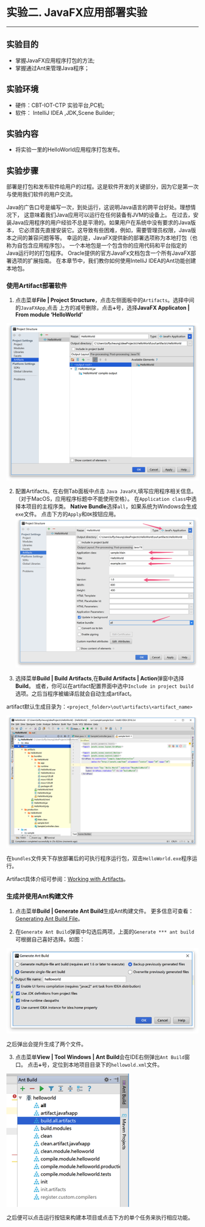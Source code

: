 # 实验二. JavaFX应用部署实验

-------

## 实验目的

- 掌握JavaFX应用程序打包的方法;
- 掌握通过Ant来管理Java程序；


## 实验环境

- 硬件：CBT-IOT-CTP 实验平台,PC机;
- 软件： IntelliJ IDEA ,JDK,Scene Builder;

## 实验内容

- 将实验一里的HelloWorld应用程序打包发布。

## 实验步骤

部署是打包和发布软件给用户的过程。这是软件开发的关键部分，因为它是第一次与使用我们软件的用户交流。

Java的广告口号是编写一次，到处运行，这说明Java语言的跨平台好处。理想情况下，
这意味着我们Java应用可以运行在任何装备有JVM的设备上。 
在过去，安装Java应用程序的用户经验不总是平滑的。如果用户在系统中没有要求的Java版本，
它必须首先直接安装它。这导致有些困难，例如，需要管理员权限，Java版本之间的兼容问题等等。 
幸运的是，JavaFX提供新的部署选项称为本地打包（也称为自包含应用程序包）。
一个本地包是一个包含你的应用代码和平台指定的Java运行时的打包程序。
 Oracle提供的官方JavaFx文档包含一个所有JavaFX部署选项的扩展指南。 
 在本章节中，我们教你如何使用IntelliJ IDEA的Ant功能创建本地包。

### 使用Artifact部署软件

1. 点击菜单**File | Project Structure**，点击左侧面板中的`Artifacts`。选择中间的`JavaFXApp`,点击
上方的减号删除，点击`➕`号，选择**JavaFX Applicaton | From module ‘HelloWorld’**

![](2017-02-20-20-49-25.png)

2.  配置Artifacts。在右侧Tab面板中点击
`Java JavaFX`,填写应用程序相关信息。（对于MacOS，应用程序标题中不能使用空格）。
在`Application class`中选择本项目的主程序类。 **Native Bundle**选择`all`，如果系统为Windows会生成`exe`文件。 
点击下方的`Apply`和`OK`按钮应用。
![](2017-02-20-20-55-25.png)

3. 选择菜单**Build | Build Artifacts**,在**Build Artifacts | Action**弹窗中选择**Build**。 
或者，你可以在artifact配置界面中选中`Include in project build`选项。之后当程序被编译后就会自动生成artifact。

artifact默认生成目录为：`<project_folder>\out\artifacts\<artifact_name>`

![](2017-02-20-21-00-48.png)

在`bundles`文件夹下存放部署后的可执行程序运行包，双击`HelloWorld.exe`程序运行。

Artifact具体介绍可参阅：[Working with Artifacts](https://www.jetbrains.com/help/idea/2016.3/working-with-artifacts.html)。

### 生成并使用Ant构建文件

1. 点击菜单**Build | Generate Ant Build**生成Ant构建文件。
更多信息可查看：[Generating Ant Build File](https://www.jetbrains.com/help/idea/2016.3/generating-ant-build-file.html)。

2. 在`Generate Ant Build`弹窗中勾选后两项，上面的`Generate *** ant build`可根据自己喜好选择。如图：

![](2017-02-20-14-35-26.png)

之后弹出会提升生成了两个文件。

3. 点击菜单**View | Tool Windows | Ant Build**会在IDE右侧弹出`Ant Build`窗口。
点击`➕`号，定位到本地项目目录下的`hellowold.xml`文件。

![](2017-02-20-14-41-50.png)

之后便可以点击运行按钮来构建本项目或点击下方的单个任务来执行相应功能。




